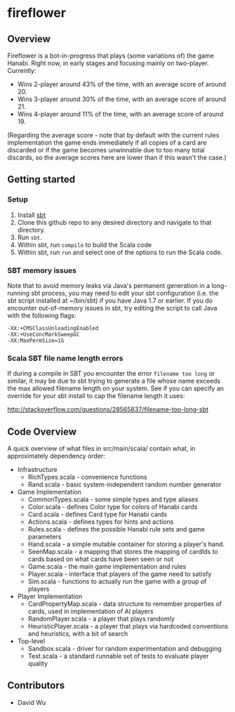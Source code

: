 # fireflower

## Overview
Fireflower is a bot-in-progress that plays (some variations of) the game Hanabi. Right now, in early stages and focusing mainly on two-player.
Currently:
* Wins 2-player around 43% of the time, with an average score of around 20.
* Wins 3-player around 30% of the time, with an average score of around 21.
* Wins 4-player around 11% of the time, with an average score of around 19.

(Regarding the average score - note that by default with the current rules implementation the game ends immediately if all copies of a card are discarded or if the game becomes unwinnable due to too many total discards, so the average scores here are lower than if this wasn't the case.)

## Getting started

### Setup
1. Install [sbt](http://www.scala-sbt.org/download.html)
2. Clone this github repo to any desired directory and navigate to that directory.
3. Run `sbt`.
4. Within sbt, run `compile` to build the Scala code
5. Within sbt, run `run` and select one of the options to run the Scala code.

### SBT memory issues

Note that to avoid memory leaks via Java's permanent generation in a long-running sbt process,
you may need to edit your sbt configuration (i.e. the sbt script installed at ~/bin/sbt) if
you have Java 1.7 or earlier. If you do encounter out-of-memory issues in sbt, try editing the script
to call Java with the following flags:

    -XX:+CMSClassUnloadingEnabled
    -XX:+UseConcMarkSweepGC
    -XX:MaxPermSize=1G

### Scala SBT file name length errors

If during a compile in SBT you encounter the error `filename too long` or similar, it may be due to sbt trying to generate a file whose name exceeds the max allowed filename length on your system. See if you can specify an override for your sbt install to cap the filename length it uses:

http://stackoverflow.com/questions/28565837/filename-too-long-sbt

## Code Overview

A quick overview of what files in src/main/scala/ contain what, in approximately dependency order:
* Infrastructure
  * RichTypes.scala - convenience functions
  * Rand.scala - basic system-independent random number generator
* Game Implementation
  * CommonTypes.scala - some simple types and type aliases
  * Color.scala - defines Color type for colors of Hanabi cards
  * Card.scala - defines Card type for Hanabi cards
  * Actions.scala - defines types for hints and actions
  * Rules.scala - defines the possible Hanabi rule sets and game parameters
  * Hand.scala - a simple mutable container for storing a player's hand.
  * SeenMap.scala - a mapping that stores the mapping of cardIds to cards based on what cards have been seen or not
  * Game.scala - the main game implementation and rules
  * Player.scala - interface that players of the game need to satisfy
  * Sim.scala - functions to actually run the game with a group of players
* Player Implementation
  * CardPropertyMap.scala - data structure to remember properties of cards, used in implementation of AI players
  * RandomPlayer.scala - a player that plays randomly
  * HeuristicPlayer.scala - a player that plays via hardcoded conventions and heuristics, with a bit of search
* Top-level
  * Sandbox.scala - driver for random experimentation and debugging
  * Test.scala - a standard runnable set of tests to evaluate player quality

## Contributors

* David Wu
